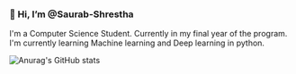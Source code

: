 ### 👋 Hi, I’m @Saurab-Shrestha

<div style="text-align:justify">
  I'm a Computer Science Student. Currently in my final year of the program.
  <br>
  I'm currently learning Machine learning and Deep learning in python. 
 
 </div>
 
 ![Anurag's GitHub stats](https://github-readme-stats.vercel.app/api?username=saurab-shrestha&show_icons=true&theme=radical)
 
 <br>
 <!--
[![Top Langs](https://github-readme-stats.vercel.app/api/top-langs/?username=saurab-shrestha&layout=compact)](https://github.com/saurab-shrestha/github-readme-stats)
-->

<!---
Saurab-Shrestha/Saurab-Shrestha is a ✨ special ✨ repository because its `README.md` (this file) appears on your GitHub profile.
You can click the Preview link to take a look at your changes.
--->
